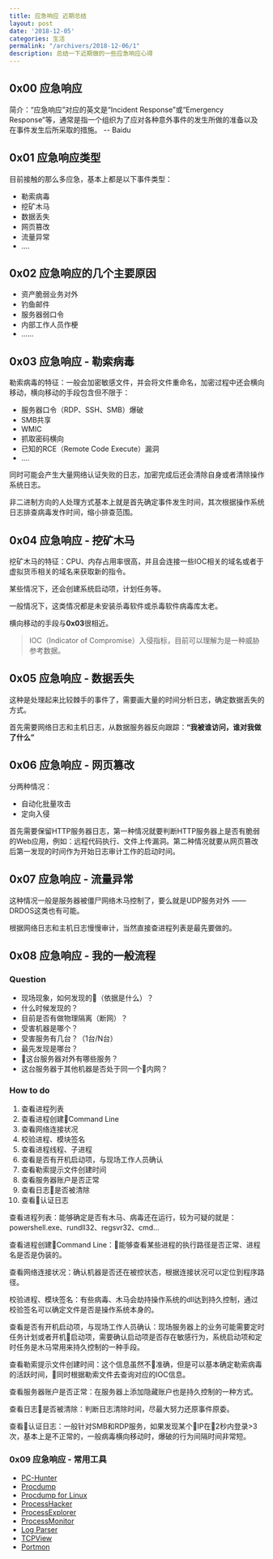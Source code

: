```yaml
---
title: 应急响应 近期总结
layout: post
date: '2018-12-05'
categories: 生活
permalink: "/archivers/2018-12-06/1"
description: 总结一下近期做的一些应急响应心得
---
```


## 0x00 应急响应

简介：“应急响应”对应的英文是“Incident Response”或“Emergency Response”等，通常是指一个组织为了应对各种意外事件的发生所做的准备以及在事件发生后所采取的措施。 -- Baidu

## 0x01 应急响应类型

目前接触的那么多应急，基本上都是以下事件类型：

* 勒索病毒
* 挖矿木马
* 数据丢失
* 网页篡改
* 流量异常
* ....

## 0x02 应急响应的几个主要原因

* 资产脆弱业务对外
* 钓鱼邮件
* 服务器弱口令
* 内部工作人员作梗
* ......

## 0x03 应急响应 - 勒索病毒

勒索病毒的特征：一般会加密敏感文件，并会将文件重命名，加密过程中还会横向移动，横向移动的手段包含但不限于：

* 服务器口令（RDP、SSH、SMB）爆破
* SMB共享
* WMIC
* 抓取密码横向
* 已知的RCE（Remote Code Execute）漏洞
* ....

同时可能会产生大量网络认证失败的日志，加密完成后还会清除自身或者清除操作系统日志。

非二进制方向的人处理方式基本上就是首先确定事件发生时间，其次根据操作系统日志排查病毒发作时间，缩小排查范围。

## 0x04 应急响应 - 挖矿木马

挖矿木马的特征：CPU、内存占用率很高，并且会连接一些IOC相关的域名或者于虚拟货币相关的域名来获取新的指令。

某些情况下，还会创建系统启动项，计划任务等。

一般情况下，这类情况都是未安装杀毒软件或杀毒软件病毒库太老。

横向移动的手段与**0x03**很相近。

> IOC（Indicator of Compromise）入侵指标，目前可以理解为是一种威胁参考数据。

## 0x05 应急响应 - 数据丢失

这种是处理起来比较棘手的事件了，需要画大量的时间分析日志，确定数据丢失的方式。

首先需要网络日志和主机日志，从数据服务器反向跟踪：**“我被谁访问，谁对我做了什么”**

## 0x06 应急响应 - 网页篡改

分两种情况：

* 自动化批量攻击
* 定向入侵

首先需要保留HTTP服务器日志，第一种情况就要判断HTTP服务器上是否有脆弱的Web应用，例如：远程代码执行、文件上传漏洞。第二种情况就要从网页篡改后第一发现的时间作为开始日志审计工作的启动时间。

## 0x07 应急响应 - 流量异常

这种情况一般是服务器被僵尸网络木马控制了，要么就是UDP服务对外 —— DRDOS这类也有可能。

根据网络日志和主机日志慢慢审计，当然直接查进程列表是最先要做的。


## 0x08 应急响应 - 我的一般流程

### Question

* 现场现象，如何发现的（依据是什么）？
* 什么时候发现的？
* 目前是否有做物理隔离（断网）？
* 受害机器是哪个？
* 受害服务有几台？（1台/N台）
* 最先发现是哪台？
* 这台服务器对外有哪些服务？
* 这台服务器于其他机器是否处于同一个内网？


### How to do



1. 查看进程列表
2. 查看进程创建Command Line
3. 查看网络连接状况
4. 校验进程、模块签名
5. 查看进程线程、子进程
6. 查看是否有开机启动项，与现场工作人员确认
7. 查看勒索提示文件创建时间
8. 查看服务器账户是否正常
9. 查看日志是否被清除
10. 查看认证日志

查看进程列表：能够确定是否有木马、病毒还在运行，较为可疑的就是：powershell.exe、rundll32、regsvr32、cmd...

查看进程创建Command Line：能够查看某些进程的执行路径是否正常、进程名是否是伪装的。

查看网络连接状况：确认机器是否还在被控状态，根据连接状况可以定位到程序路径。

校验进程、模块签名：有些病毒、木马会劫持操作系统的dll达到持久控制，通过校验签名可以确定文件是否是操作系统本身的。

查看是否有开机启动项，与现场工作人员确认：现场服务器上的业务可能需要定时任务计划或者开机启动项，需要确认启动项是否存在敏感行为，系统启动项和定时任务是木马常用来持久控制的一种手段。

查看勒索提示文件创建时间：这个信息虽然不准确，但是可以基本确定勒索病毒的活跃时间，同时根据勒索文件去查询对应的IOC信息。

查看服务器账户是否正常：在服务器上添加隐藏账户也是持久控制的一种方式。

查看日志是否被清除：判断日志清除时间，尽最大努力还原事件原委。

查看认证日志：一般针对SMB和RDP服务，如果发现某个IP在2秒内登录>3次，基本上是不正常的，一般病毒横向移动时，爆破的行为间隔时间非常短。

### 0x09 应急响应 - 常用工具

* [PC-Hunter](http://www.xuetr.com/download/PCHunter_free.zip)
* [Procdump](https://download.sysinternals.com/files/Procdump.zip)
* [Procdump for Linux](https://github.com/Microsoft/ProcDump-for-Linux)
* [ProcessHacker](https://processhacker.sourceforge.io/downloads.php)
* [ProcessExplorer](https://download.sysinternals.com/files/ProcessExplorer.zip)
* [ProcessMonitor](https://download.sysinternals.com/files/ProcessMonitor.zip)
* [Log Parser](https://www.microsoft.com/en-us/download/details.aspx?id=24659)
* [TCPView](https://download.sysinternals.com/files/TCPView.zip)
* [Portmon](https://download.sysinternals.com/files/PortMon.zip)

